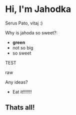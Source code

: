 # Hi, I'm Jahodka
Serus Pato, vitaj :)

Why is jahoda so sweet?:

* **green**
* not so big
* so sweet

TEST

raw

Any ideas?
* Eat it!!!!!!!
## Thats all!

